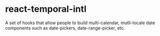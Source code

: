 # react-temporal-intl

A set of hooks that allow people to build multi-calendar, mutli-locale date components such as date-pickers, date-range-picker, etc.
